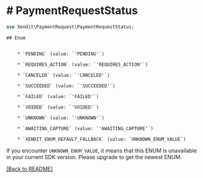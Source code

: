 # # PaymentRequestStatus


```php
use Xendit\PaymentRequest\PaymentRequestStatus;
```


    ## Enum

    
        * `PENDING` (value: `'PENDING'`)
    
        * `REQUIRES_ACTION` (value: `'REQUIRES_ACTION'`)
    
        * `CANCELED` (value: `'CANCELED'`)
    
        * `SUCCEEDED` (value: `'SUCCEEDED'`)
    
        * `FAILED` (value: `'FAILED'`)
    
        * `VOIDED` (value: `'VOIDED'`)
    
        * `UNKNOWN` (value: `'UNKNOWN'`)
    
        * `AWAITING_CAPTURE` (value: `'AWAITING_CAPTURE'`)
    
        * `XENDIT_ENUM_DEFAULT_FALLBACK` (value: `UNKNOWN_ENUM_VALUE`)

If you encounter `UNKNOWN_ENUM_VALUE`, it means that this ENUM is unavailable in your current SDK version. Please upgrade to get the newest ENUM.

[[Back to README]](../../README.md)
